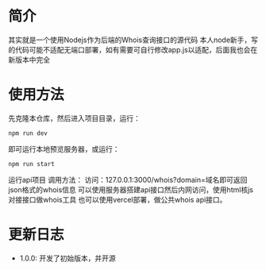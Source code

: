 # 简介

其实就是一个使用Nodejs作为后端的Whois查询接口的源代码
本人node新手，写的代码可能不适配无端口部署，如有需要可自行修改app.js以适配，后面我也会在新版本中完全

# 使用方法
先克隆本仓库，然后进入项目目录，运行：
```shell
npm run dev
```
即可运行本地预览服务器，或运行：
```shell
npm run start
```
运行api项目
调用方法：
访问：127.0.0.1:3000/whois?domain=域名即可返回json格式的whois信息
可以使用服务器搭建api接口然后内网访问，使用html核js对接接口做whois工具
也可以使用vercel部署，做公共whois api接口。

# 更新日志
- 1.0.0: 开发了初始版本，并开源
